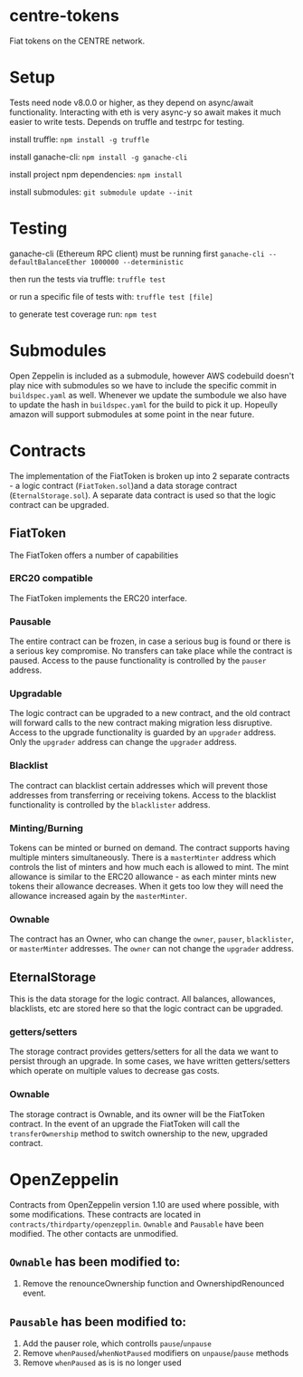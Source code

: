 # centre-tokens
Fiat tokens on the CENTRE network. 

# Setup
Tests need node v8.0.0 or higher, as they depend on async/await functionality. Interacting with eth is very async-y so await makes it much easier to write tests.
Depends on truffle and testrpc for testing.

install truffle:
```npm install -g truffle```

install ganache-cli:
```npm install -g ganache-cli```

install project npm dependencies:
```npm install```

install submodules:
```git submodule update --init```

# Testing
ganache-cli (Ethereum RPC client) must be running first
```ganache-cli --defaultBalanceEther 1000000 --deterministic```

then run the tests via truffle:
```truffle test```

or run a specific file of tests with:
```truffle test [file]```

to generate test coverage run:
```npm test```


# Submodules
Open Zeppelin is included as a submodule, however AWS codebuild doesn't play nice with submodules so we have to include the specific commit in `buildspec.yaml` as well. Whenever we update the sumbodule we also have to update the hash in `buildspec.yaml` for the build to pick it up. Hopeully amazon will support submodules at some point in the near future.


# Contracts
The implementation of the FiatToken is broken up into 2 separate contracts - a logic contract (`FiatToken.sol`)and a data storage contract (`EternalStorage.sol`).
A separate data contract is used so that the logic contract can be upgraded.

## FiatToken
The FiatToken offers a number of capabilities
### ERC20 compatible
The FiatToken implements the ERC20 interface.

### Pausable
The entire contract can be frozen, in case a serious bug is found or there is a serious key compromise. No transfers can take place while the contract is paused.
Access to the pause functionality is controlled by the `pauser` address.

### Upgradable
The logic contract can be upgraded to a new contract, and the old contract will forward calls to the new contract making migration less disruptive.
Access to the upgrade functionality is guarded by an `upgrader` address. Only the `upgrader` address can change the `upgrader` address.

### Blacklist
The contract can blacklist certain addresses which will prevent those addresses from transferring or receiving tokens.
Access to the blacklist functionality is controlled by the `blacklister` address.

### Minting/Burning
Tokens can be minted or burned on demand. The contract supports having multiple minters simultaneously. There is a 
`masterMinter` address which controls the list of minters and how much each is allowed to mint. The mint allowance is 
similar to the ERC20 allowance - as each minter mints new tokens their allowance decreases. When it gets too low they will
need the allowance increased again by the `masterMinter`.

### Ownable
The contract has an Owner, who can change the `owner`, `pauser`, `blacklister`, or `masterMinter` addresses. The `owner` can not change
the `upgrader` address.

## EternalStorage
This is the data storage for the logic contract. All balances, allowances, blacklists, etc are stored here so that the logic contract can be upgraded.

### getters/setters
The storage contract provides getters/setters for all the data we want to persist through an upgrade. In some cases, we have
written getters/setters which operate on multiple values to decrease gas costs.

### Ownable
The storage contract is Ownable, and its owner will be the FiatToken contract. In the event of an upgrade the FiatToken
will call the `transferOwnership` method to switch ownership to the new, upgraded contract.


# OpenZeppelin
Contracts from OpenZeppelin version 1.10 are used where possible, with some modifications. These contracts are located
in `contracts/thirdparty/openzepplin`. `Ownable` and `Pausable` have been modified. The other contacts are unmodified.

## `Ownable` has been modified to:
1. Remove the renounceOwnership function and OwnershipdRenounced event.
## `Pausable` has been modified to:
1. Add the pauser role, which controlls `pause`/`unpause`
2. Remove `whenPaused`/`whenNotPaused` modifiers on `unpause`/`pause` methods
3. Remove `whenPaused` as is is no longer used

